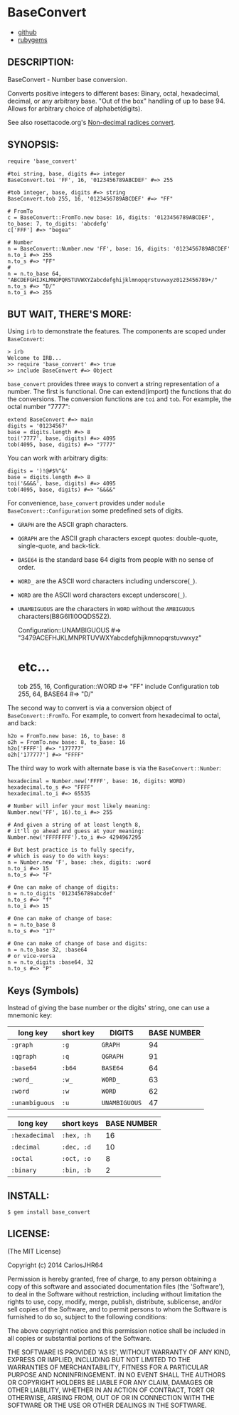 # BaseConvert

* [github](https://www.github.com/carlosjhr64/base_convert)
* [rubygems](https://rubygems.org/gems/base_convert)

## DESCRIPTION:

BaseConvert - Number base conversion.

Converts positive integers to different bases:
Binary, octal, hexadecimal, decimal, or any arbitrary base.
"Out of the box" handling of up to base 94.
Allows for arbitrary choice of alphabet(digits).

See also rosettacode.org's [Non-decimal radices convert](http://rosettacode.org/wiki/Non-decimal_radices/Convert).

## SYNOPSIS:

    require 'base_convert'

    #toi string, base, digits #=> integer
    BaseConvert.toi 'FF', 16, '0123456789ABCDEF' #=> 255

    #tob integer, base, digits #=> string
    BaseConvert.tob 255, 16, '0123456789ABCDEF' #=> "FF"

    # FromTo
    c = BaseConvert::FromTo.new base: 16, digits: '0123456789ABCDEF', to_base: 7, to_digits: 'abcdefg'
    c['FFF'] #=> "begea"

    # Number
    n = BaseConvert::Number.new 'FF', base: 16, digits: '0123456789ABCDEF'
    n.to_i #=> 255
    n.to_s #=> "FF"
    #
    n = n.to_base 64, "ABCDEFGHIJKLMNOPQRSTUVWXYZabcdefghijklmnopqrstuvwxyz0123456789+/"
    n.to_s #=> "D/"
    n.to_i #=> 255

## BUT WAIT, THERE'S MORE:

Using `irb` to demonstrate the features.
The components are scoped under `BaseConvert`:

    > irb
    Welcome to IRB...
    >> require 'base_convert' #=> true
    >> include BaseConvert #=> Object

`base_convert` provides three ways to convert a string representation of a number.
The first is functional.  One can extend(import) the functions that do the conversions.
The conversion functions are `toi` and `tob`.
For example, the octal number "7777":

    extend BaseConvert #=> main
    digits = '01234567'
    base = digits.length #=> 8
    toi('7777', base, digits) #=> 4095
    tob(4095, base, digits) #=> "7777"

You can work with arbitrary digits:

    digits = ')!@#$%^&'
    base = digits.length #=> 8
    toi('&&&&', base, digits) #=> 4095
    tob(4095, base, digits) #=> "&&&&"

For convenience, `base_convert` provides under `module BaseConvert::Configuration` some predefined sets of digits.

* `GRAPH` are the ASCII graph characters.
* `QGRAPH` are the ASCII graph characters except quotes: double-quote, single-quote, and back-tick.
* `BASE64` is the standard base 64 digits from people with no sense of order.
* `WORD_` are the ASCII word characters including underscore(`_`).
* `WORD` are the ASCII word characters except underscore(`_`).
* `UNAMBIGUOUS` are the characters in `WORD` without the `AMBIGUOUS` characters(B8G6I1l0OQDS5Z2).

    Configuration::UNAMBIGUOUS #=> "3479ACEFHJKLMNPRTUVWXYabcdefghijkmnopqrstuvwxyz"
    # etc...
    tob 255, 16, Configuration::WORD #=> "FF"
    include Configuration
    tob 255, 64, BASE64 #=> "D/"

The second way to convert is via a conversion object of `BaseConvert::FromTo`.
For example, to convert from hexadecimal to octal, and back:

    h2o = FromTo.new base: 16, to_base: 8
    o2h = FromTo.new base: 8, to_base: 16
    h2o['FFFF'] #=> "177777"
    o2h['177777'] #=> "FFFF"

The third way to work with alternate base is via the `BaseConvert::Number`:

    hexadecimal = Number.new('FFFF', base: 16, digits: WORD)
    hexadecimal.to_s #=> "FFFF"
    hexadecimal.to_i #=> 65535

    # Number will infer your most likely meaning:
    Number.new('FF', 16).to_i #=> 255

    # And given a string of at least length 8,
    # it'll go ahead and guess at your meaning:
    Number.new('FFFFFFFF').to_i #=> 4294967295

    # But best practice is to fully specify,
    # which is easy to do with keys:
    n = Number.new 'F', base: :hex, digits: :word
    n.to_i #=> 15
    n.to_s #=> "F"

    # One can make of change of digits:
    n = n.to_digits '0123456789abcdef'
    n.to_s #=> "f"
    n.to_i #=> 15

    # One can make of change of base:
    n = n.to_base 8
    n.to_s #=> "17"

    # One can make of change of base and digits:
    n = n.to_base 32, :base64
    # or vice-versa
    n = n.to_digits :base64, 32
    n.to_s #=> "P"

## Keys (Symbols)

Instead of giving the base number or the digits' string,
one can use a mnemonic key:

| long key       | short key | DIGITS        | BASE NUMBER |
| -------------- | --------- | ------------- | ----------- |
| `:graph`       | `:g`      | `GRAPH`       | 94          |
| `:qgraph`      | `:q`      | `QGRAPH`      | 91          |
| `:base64`      | `:b64`    | `BASE64`      | 64          |
| `:word_`       | `:w_`     | `WORD_`       | 63          |
| `:word`        | `:w`      | `WORD`        | 62          |
| `:unambiguous` | `:u`      | `UNAMBIGUOUS` | 47          |

| long key       | short keys | BASE NUMBER |
| -------------- | ---------- | ----------- |
| `:hexadecimal` | `:hex, :h` | 16          |
| `:decimal`     | `:dec, :d` | 10          |
| `:octal`       | `:oct, :o` |  8          |
| `:binary`      | `:bin, :b` |  2          |


## INSTALL:

    $ gem install base_convert

## LICENSE:

(The MIT License)

Copyright (c) 2014 CarlosJHR64

Permission is hereby granted, free of charge, to any person obtaining
a copy of this software and associated documentation files (the
'Software'), to deal in the Software without restriction, including
without limitation the rights to use, copy, modify, merge, publish,
distribute, sublicense, and/or sell copies of the Software, and to
permit persons to whom the Software is furnished to do so, subject to
the following conditions:

The above copyright notice and this permission notice shall be
included in all copies or substantial portions of the Software.

THE SOFTWARE IS PROVIDED 'AS IS', WITHOUT WARRANTY OF ANY KIND,
EXPRESS OR IMPLIED, INCLUDING BUT NOT LIMITED TO THE WARRANTIES OF
MERCHANTABILITY, FITNESS FOR A PARTICULAR PURPOSE AND NONINFRINGEMENT.
IN NO EVENT SHALL THE AUTHORS OR COPYRIGHT HOLDERS BE LIABLE FOR ANY
CLAIM, DAMAGES OR OTHER LIABILITY, WHETHER IN AN ACTION OF CONTRACT,
TORT OR OTHERWISE, ARISING FROM, OUT OF OR IN CONNECTION WITH THE
SOFTWARE OR THE USE OR OTHER DEALINGS IN THE SOFTWARE.
